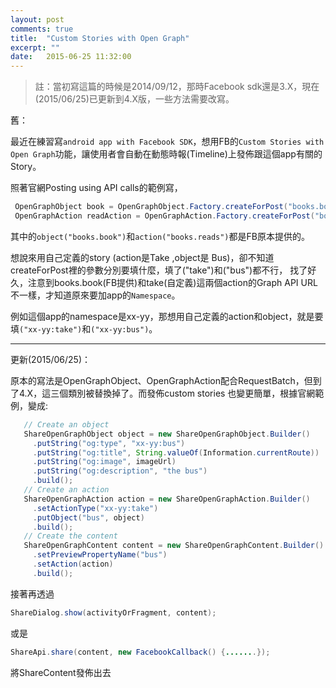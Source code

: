 ```yaml
---
layout: post
comments: true
title:  "Custom Stories with Open Graph"
excerpt: ""
date:   2015-06-25 11:32:00
---
```


> 註：當初寫這篇的時候是2014/09/12，那時Facebook sdk還是3.X，現在(2015/06/25)已更新到4.X版，一些方法需要改寫。

舊：

最近在練習寫`android app with Facebook SDK`，想用FB的`Custom Stories with Open Graph`功能，讓使用者會自動在動態時報(Timeline)上發佈跟這個app有關的Story。

照著官網Posting using API calls的範例寫，
```java
 OpenGraphObject book = OpenGraphObject.Factory.createForPost("books.book");  
 OpenGraphAction readAction = OpenGraphAction.Factory.createForPost("books.reads");  
```
其中的`object("books.book")`和`action("books.reads")`都是FB原本提供的。

想說來用自己定義的story (action是Take ,object是 Bus)，卻不知道createForPost裡的參數分別要填什麼，填了("take")和("bus")都不行， 找了好久，注意到books.book(FB提供)和take(自定義)這兩個action的Graph API URL不一樣，才知道原來要加app的`Namespace`。

例如這個app的namespace是xx-yy，那想用自己定義的action和object，就是要填`("xx-yy:take")`和`("xx-yy:bus")`。

* * *
更新(2015/06/25)：

原本的寫法是OpenGraphObject、OpenGraphAction配合RequestBatch，但到了4.X，這三個類別被替換掉了。而發佈custom stories 也變更簡單，根據官網範例，變成:
```java
   // Create an object
   ShareOpenGraphObject object = new ShareOpenGraphObject.Builder()
     .putString("og:type", "xx-yy:bus")
     .putString("og:title", String.valueOf(Information.currentRoute))
     .putString("og:image", imageUrl)
     .putString("og:description", "the bus")
     .build();
   // Create an action
   ShareOpenGraphAction action = new ShareOpenGraphAction.Builder()
     .setActionType("xx-yy:take")
     .putObject("bus", object)
     .build();
   // Create the content
   ShareOpenGraphContent content = new ShareOpenGraphContent.Builder()
     .setPreviewPropertyName("bus")
     .setAction(action)
     .build();
```
接著再透過
```java
ShareDialog.show(activityOrFragment, content);
```
或是
```java
ShareApi.share(content, new FacebookCallback() {.......});
```
將ShareContent發佈出去
